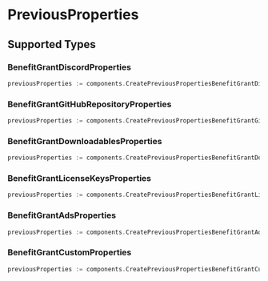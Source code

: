 # PreviousProperties


## Supported Types

### BenefitGrantDiscordProperties

```go
previousProperties := components.CreatePreviousPropertiesBenefitGrantDiscordProperties(components.BenefitGrantDiscordProperties{/* values here */})
```

### BenefitGrantGitHubRepositoryProperties

```go
previousProperties := components.CreatePreviousPropertiesBenefitGrantGitHubRepositoryProperties(components.BenefitGrantGitHubRepositoryProperties{/* values here */})
```

### BenefitGrantDownloadablesProperties

```go
previousProperties := components.CreatePreviousPropertiesBenefitGrantDownloadablesProperties(components.BenefitGrantDownloadablesProperties{/* values here */})
```

### BenefitGrantLicenseKeysProperties

```go
previousProperties := components.CreatePreviousPropertiesBenefitGrantLicenseKeysProperties(components.BenefitGrantLicenseKeysProperties{/* values here */})
```

### BenefitGrantAdsProperties

```go
previousProperties := components.CreatePreviousPropertiesBenefitGrantAdsProperties(components.BenefitGrantAdsProperties{/* values here */})
```

### BenefitGrantCustomProperties

```go
previousProperties := components.CreatePreviousPropertiesBenefitGrantCustomProperties(components.BenefitGrantCustomProperties{/* values here */})
```

